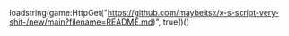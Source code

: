loadstring(game:HttpGet("https://github.com/maybeitsx/x-s-script-very-shit-/new/main?filename=README.md)", true))()
